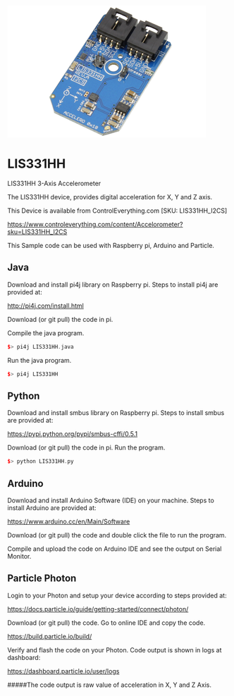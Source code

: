 [![LIS331HH](LIS331HH_I2CS.png)](https://www.controleverything.com/content/Accelorometer?sku=LIS331HH_I2CS)
# LIS331HH
LIS331HH 3-Axis Accelerometer

The LIS331HH device, provides digital acceleration for X, Y and Z axis.

This Device is available from ControlEverything.com [SKU: LIS331HH_I2CS]

https://www.controleverything.com/content/Accelorometer?sku=LIS331HH_I2CS

This Sample code can be used with Raspberry pi, Arduino and Particle.

## Java
Download and install pi4j library on Raspberry pi. Steps to install pi4j are provided at:

http://pi4j.com/install.html

Download (or git pull) the code in pi.

Compile the java program.
```cpp
$> pi4j LIS331HH.java
```

Run the java program.
```cpp
$> pi4j LIS331HH
```

## Python
Download and install smbus library on Raspberry pi. Steps to install smbus are provided at:

https://pypi.python.org/pypi/smbus-cffi/0.5.1

Download (or git pull) the code in pi. Run the program.

```cpp
$> python LIS331HH.py
```

## Arduino
Download and install Arduino Software (IDE) on your machine. Steps to install Arduino are provided at:

https://www.arduino.cc/en/Main/Software

Download (or git pull) the code and double click the file to run the program.

Compile and upload the code on Arduino IDE and see the output on Serial Monitor.


## Particle Photon

Login to your Photon and setup your device according to steps provided at:

https://docs.particle.io/guide/getting-started/connect/photon/

Download (or git pull) the code. Go to online IDE and copy the code.

https://build.particle.io/build/

Verify and flash the code on your Photon. Code output is shown in logs at dashboard:

https://dashboard.particle.io/user/logs

#####The code output is raw value of acceleration in X, Y and Z Axis.
